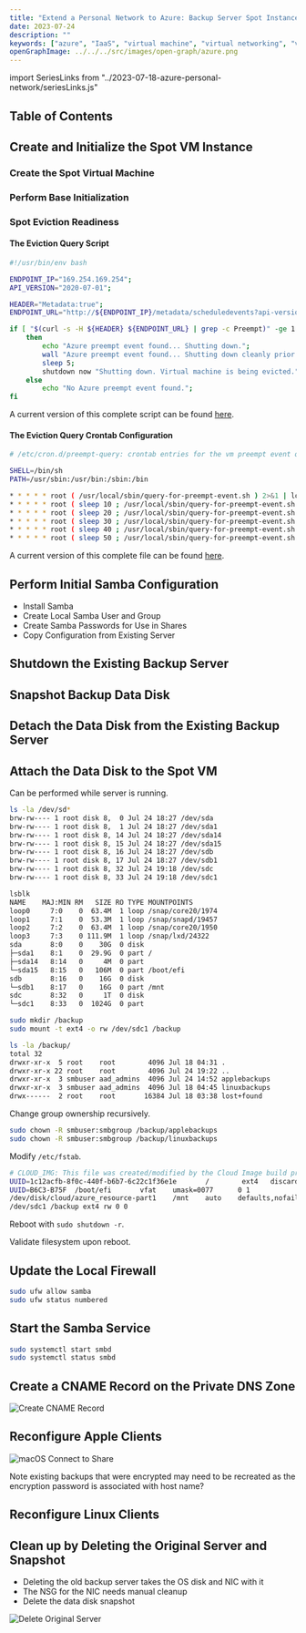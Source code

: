 ```yaml
---
title: "Extend a Personal Network to Azure: Backup Server Spot Instance"
date: 2023-07-24
description: ""
keywords: ["azure", "IaaS", "virtual machine", "virtual networking", "vpn"]
openGraphImage: ../../../src/images/open-graph/azure.png
---
```


import SeriesLinks from "../2023-07-18-azure-personal-network/seriesLinks.js"

<SeriesLinks />

## Table of Contents

## Create and Initialize the Spot VM Instance

### Create the Spot Virtual Machine

### Perform Base Initialization

### Spot Eviction Readiness

#### The Eviction Query Script

```sh
#!/usr/bin/env bash

ENDPOINT_IP="169.254.169.254";
API_VERSION="2020-07-01";

HEADER="Metadata:true";
ENDPOINT_URL="http://${ENDPOINT_IP}/metadata/scheduledevents?api-version=${API_VERSION}";

if [ "$(curl -s -H ${HEADER} ${ENDPOINT_URL} | grep -c Preempt)" -ge 1 ]
    then
        echo "Azure preempt event found... Shutting down.";
        wall "Azure preempt event found... Shutting down cleanly prior to eviction.";
        sleep 5;
        shutdown now "Shutting down. Virtual machine is being evicted.";
    else
        echo "No Azure preempt event found.";
fi
```

A current version of this complete script can be found
[here](https://github.com/jpfulton/example-linux-configs/blob/main/usr/local/sbin/query-for-preempt-event.sh).

#### The Eviction Query Crontab Configuration

```sh
# /etc/cron.d/preempt-query: crontab entries for the vm preempt event query script

SHELL=/bin/sh
PATH=/usr/sbin:/usr/bin:/sbin:/bin

* * * * * root ( /usr/local/sbin/query-for-preempt-event.sh ) 2>&1 | logger -t preempt-query
* * * * * root ( sleep 10 ; /usr/local/sbin/query-for-preempt-event.sh ) 2>&1 | logger -t preempt-query
* * * * * root ( sleep 20 ; /usr/local/sbin/query-for-preempt-event.sh ) 2>&1 | logger -t preempt-query
* * * * * root ( sleep 30 ; /usr/local/sbin/query-for-preempt-event.sh ) 2>&1 | logger -t preempt-query
* * * * * root ( sleep 40 ; /usr/local/sbin/query-for-preempt-event.sh ) 2>&1 | logger -t preempt-query
* * * * * root ( sleep 50 ; /usr/local/sbin/query-for-preempt-event.sh ) 2>&1 | logger -t preempt-query

```

A current version of this complete file can be found
[here](https://github.com/jpfulton/example-linux-configs/blob/main/etc/cron.d/preempt-query).

## Perform Initial Samba Configuration

- Install Samba
- Create Local Samba User and Group
- Create Samba Passwords for Use in Shares
- Copy Configuration from Existing Server

## Shutdown the Existing Backup Server

## Snapshot Backup Data Disk

## Detach the Data Disk from the Existing Backup Server

## Attach the Data Disk to the Spot VM

Can be performed while server is running.

```bash {8-9}{numberLines: true}{outputLines: 2-9}
ls -la /dev/sd*
brw-rw---- 1 root disk 8,  0 Jul 24 18:27 /dev/sda
brw-rw---- 1 root disk 8,  1 Jul 24 18:27 /dev/sda1
brw-rw---- 1 root disk 8, 14 Jul 24 18:27 /dev/sda14
brw-rw---- 1 root disk 8, 15 Jul 24 18:27 /dev/sda15
brw-rw---- 1 root disk 8, 16 Jul 24 18:27 /dev/sdb
brw-rw---- 1 root disk 8, 17 Jul 24 18:27 /dev/sdb1
brw-rw---- 1 root disk 8, 32 Jul 24 19:18 /dev/sdc
brw-rw---- 1 root disk 8, 33 Jul 24 19:18 /dev/sdc1
```

```bash {13-14}{numberLines: true}{outputLines: 2-14}
lsblk
NAME    MAJ:MIN RM   SIZE RO TYPE MOUNTPOINTS
loop0     7:0    0  63.4M  1 loop /snap/core20/1974
loop1     7:1    0  53.3M  1 loop /snap/snapd/19457
loop2     7:2    0  63.4M  1 loop /snap/core20/1950
loop3     7:3    0 111.9M  1 loop /snap/lxd/24322
sda       8:0    0    30G  0 disk
├─sda1    8:1    0  29.9G  0 part /
├─sda14   8:14   0     4M  0 part
└─sda15   8:15   0   106M  0 part /boot/efi
sdb       8:16   0    16G  0 disk
└─sdb1    8:17   0    16G  0 part /mnt
sdc       8:32   0     1T  0 disk
└─sdc1    8:33   0  1024G  0 part
```

```bash
sudo mkdir /backup
sudo mount -t ext4 -o rw /dev/sdc1 /backup
```

```bash {5-6}{numberLines: true}{outputLines: 2-7}
ls -la /backup/
total 32
drwxr-xr-x  5 root    root        4096 Jul 18 04:31 .
drwxr-xr-x 22 root    root        4096 Jul 24 19:22 ..
drwxr-xr-x  3 smbuser aad_admins  4096 Jul 24 14:52 applebackups
drwxr-xr-x  3 smbuser aad_admins  4096 Jul 18 04:45 linuxbackups
drwx------  2 root    root       16384 Jul 18 03:38 lost+found
```

Change group ownership recursively.

```bash
sudo chown -R smbuser:smbgroup /backup/applebackups
sudo chown -R smbuser:smbgroup /backup/linuxbackups
```

Modify `/etc/fstab`.

```sh {5}{numberLines: true}
# CLOUD_IMG: This file was created/modified by the Cloud Image build process
UUID=1c12acfb-8f0c-440f-b6b7-6c22c1f36e1e       /        ext4   discard,errors=remount-ro       0 1
UUID=B6C3-B75F  /boot/efi       vfat    umask=0077      0 1
/dev/disk/cloud/azure_resource-part1    /mnt    auto    defaults,nofail,x-systemd.requires=cloud-init.service,_netdev,comment=cloudconfig       0       2
/dev/sdc1 /backup ext4 rw 0 0
```

Reboot with `sudo shutdown -r`.

Validate filesystem upon reboot.

## Update the Local Firewall

```bash
sudo ufw allow samba
sudo ufw status numbered
```

## Start the Samba Service

```bash
sudo systemctl start smbd
sudo systemctl status smbd
```

## Create a CNAME Record on the Private DNS Zone

![Create CNAME Record](./spot-instance/add-cname-to-private-zone.png)

## Reconfigure Apple Clients

![macOS Connect to Share](./spot-instance/macos-connect-to-backup-share.png)

Note existing backups that were encrypted may need to be recreated as the
encryption password is associated with host name?

## Reconfigure Linux Clients

## Clean up by Deleting the Original Server and Snapshot

- Deleting the old backup server takes the OS disk and NIC with it
- The NSG for the NIC needs manual cleanup
- Delete the data disk snapshot

![Delete Original Server](./spot-instance/delete-standard-server.png)
